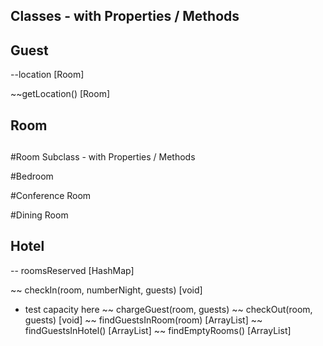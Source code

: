 ## Classes - with Properties / Methods
##

## Guest
<!-- -- name [String] -->
<!-- -- wallet [int] -->
\--location [Room]

<!-- ~~getName() [String] -->
<!-- ~~getWallet() [int] -->
<!-- ~~spendMoney(amountSpent) [void] -->
\~~getLocation() [Room]

## Room
<!-- -- capacity [int] -->
<!-- -- occupants [ArrayList<Guest>] -->
<!-- ~~ getCapacity() [int] -->
<!-- ~~ receiveGuest(guests) [void] -->
<!-- ~~ releaseGuest(guests) [void/Guest] - void -->

##
#Room Subclass - with Properties / Methods

#Bedroom
<!-- -- roomNumber [String] -->
<!-- -- bedType [Enum] -->
<!-- -- capacity [override - taken from bedType Enum] -->
<!-- -- rate [int] -->
<!-- ~~ getRoomNumber() [String] -->
<!-- ~~ getRate() -->

#Conference Room
<!-- -- name [String] -->
<!-- -- rate [int] -->

#Dining Room
<!-- -- name [String] -->
##

## Hotel
<!-- -- rooms hashMap -->
<!-- ~~ addRooms(Location... rooms) -->
<!-- ~~ removeRooms(Location.. rooms) -->

-- roomsReserved [HashMap]

~~ checkIn(room, numberNight, guests) [void]
  - test capacity here
~~ chargeGuest(room, guests)
~~ checkOut(room, guests) [void]
~~ findGuestsInRoom(room) [ArrayList<Guest>]
~~ findGuestsInHotel() [ArrayList<Guest>]
~~ findEmptyRooms() [ArrayList<Room>]
